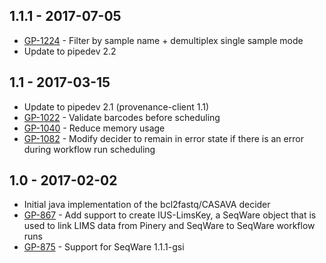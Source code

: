 ## 1.1.1 - 2017-07-05
- [GP-1224](https://jira.oicr.on.ca/browse/GP-1224) - Filter by sample name + demultiplex single sample mode
- Update to pipedev 2.2
## 1.1 - 2017-03-15
- Update to pipedev 2.1 (provenance-client 1.1)
- [GP-1022](https://jira.oicr.on.ca/browse/GP-1022) - Validate barcodes before scheduling
- [GP-1040](https://jira.oicr.on.ca/browse/GP-1040) - Reduce memory usage
- [GP-1082](https://jira.oicr.on.ca/browse/GP-1082) - Modify decider to remain in error state if there is an error during workflow run scheduling
## 1.0 - 2017-02-02
- Initial java implementation of the bcl2fastq/CASAVA decider
- [GP-867](https://jira.oicr.on.ca/browse/GP-867) - Add support to create IUS-LimsKey, a SeqWare object that is used to link LIMS data from Pinery and SeqWare to SeqWare workflow runs
- [GP-875](https://jira.oicr.on.ca/browse/GP-875) - Support for SeqWare 1.1.1-gsi
